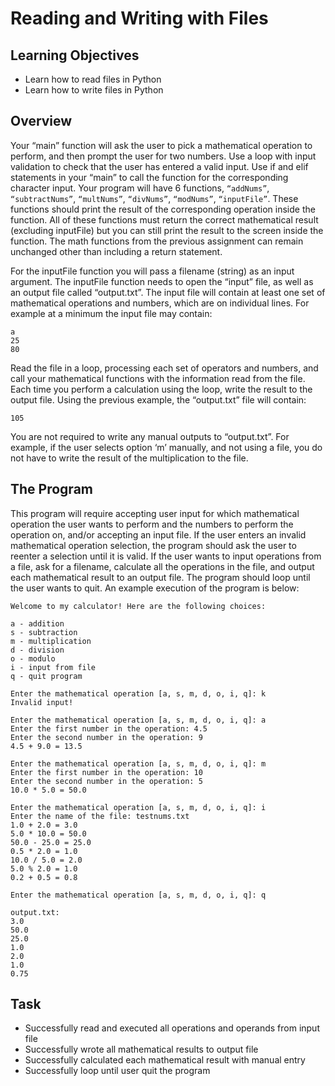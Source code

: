 # Reading and Writing with Files

## Learning Objectives

- Learn how to read files in Python
- Learn how to write files in Python

## Overview

Your “main” function will ask the user to pick a mathematical operation to perform, and then prompt the
user for two numbers. Use a loop with input validation to check that the user has entered a valid input. Use if
and elif statements in your “main” to call the function for the corresponding character input. Your program
will have 6 functions, `“addNums”`, `“subtractNums”`, `“multNums”`, `“divNums”`, `“modNums”`, `“inputFile”`. These functions should print the result of the corresponding operation inside the function. All of these functions must return the correct mathematical result (excluding inputFile) but you can still print the result to the screen inside the function. The math functions from the previous assignment can remain unchanged other than including a return statement.

For the inputFile function you will pass a filename (string) as an input argument. The inputFile function needs
to open the “input” file, as well as an output file called “output.txt”. The input file will contain at least one set of mathematical operations and numbers, which are on individual lines. For example at a minimum the input
file may contain:

```
a
25
80
```

Read the file in a loop, processing each set of operators and numbers, and call your mathematical functions
with the information read from the file. Each time you perform a calculation using the loop, write the result
to the output file. Using the previous example, the “output.txt” file will contain:

```
105
```

You are not required to write any manual outputs to “output.txt”. For example, if the user selects option ‘m’
manually, and not using a file, you do not have to write the result of the multiplication to the file.

## The Program

This program will require accepting user input for which mathematical operation the user wants to perform
and the numbers to perform the operation on, and/or accepting an input file. If the user enters an invalid
mathematical operation selection, the program should ask the user to reenter a selection until it is valid. If
the user wants to input operations from a file, ask for a filename, calculate all the operations in the file, and
output each mathematical result to an output file. The program should loop until the user wants to quit. An
example execution of the program is below:

```
Welcome to my calculator! Here are the following choices:

a - addition
s - subtraction
m - multiplication
d - division
o - modulo
i - input from file
q - quit program

Enter the mathematical operation [a, s, m, d, o, i, q]: k
Invalid input!

Enter the mathematical operation [a, s, m, d, o, i, q]: a
Enter the first number in the operation: 4.5
Enter the second number in the operation: 9
4.5 + 9.0 = 13.5

Enter the mathematical operation [a, s, m, d, o, i, q]: m
Enter the first number in the operation: 10
Enter the second number in the operation: 5
10.0 * 5.0 = 50.0

Enter the mathematical operation [a, s, m, d, o, i, q]: i
Enter the name of the file: testnums.txt
1.0 + 2.0 = 3.0
5.0 * 10.0 = 50.0
50.0 - 25.0 = 25.0
0.5 * 2.0 = 1.0
10.0 / 5.0 = 2.0
5.0 % 2.0 = 1.0
0.2 + 0.5 = 0.8

Enter the mathematical operation [a, s, m, d, o, i, q]: q

output.txt:
3.0
50.0
25.0
1.0
2.0
1.0
0.75
```

## Task

- Successfully read and executed all operations and operands from input file
- Successfully wrote all mathematical results to output file
- Successfully calculated each mathematical result with manual entry
- Successfully loop until user quit the program
